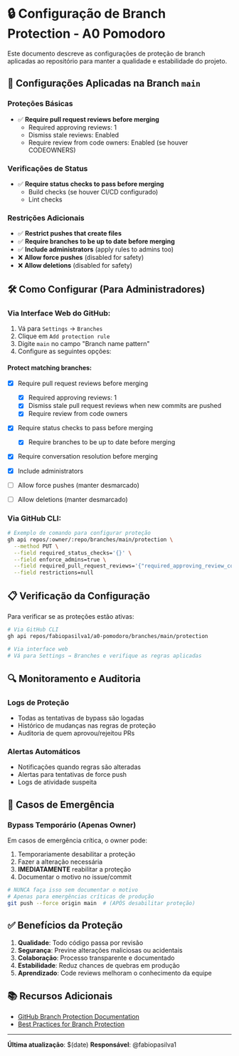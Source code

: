 # 🔒 Configuração de Branch Protection - A0 Pomodoro

Este documento descreve as configurações de proteção de branch aplicadas ao
repositório para manter a qualidade e estabilidade do projeto.

## 🎯 Configurações Aplicadas na Branch `main`

### Proteções Básicas

- ✅ **Require pull request reviews before merging**
  - Required approving reviews: 1
  - Dismiss stale reviews: Enabled
  - Require review from code owners: Enabled (se houver CODEOWNERS)

### Verificações de Status

- ✅ **Require status checks to pass before merging**
  - Build checks (se houver CI/CD configurado)
  - Lint checks

### Restrições Adicionais

- ✅ **Restrict pushes that create files**
- ✅ **Require branches to be up to date before merging**
- ✅ **Include administrators** (apply rules to admins too)
- ❌ **Allow force pushes** (disabled for safety)
- ❌ **Allow deletions** (disabled for safety)

## 🛠️ Como Configurar (Para Administradores)

### Via Interface Web do GitHub:

1. Vá para `Settings` → `Branches`
2. Clique em `Add protection rule`
3. Digite `main` no campo "Branch name pattern"
4. Configure as seguintes opções:

#### Protect matching branches:

- [x] Require pull request reviews before merging

  - [x] Required approving reviews: 1
  - [x] Dismiss stale pull request reviews when new commits are pushed
  - [x] Require review from code owners

- [x] Require status checks to pass before merging

  - [x] Require branches to be up to date before merging

- [x] Require conversation resolution before merging

- [x] Include administrators

- [ ] Allow force pushes (manter desmarcado)
- [ ] Allow deletions (manter desmarcado)

### Via GitHub CLI:

```bash
# Exemplo de comando para configurar proteção
gh api repos/:owner/:repo/branches/main/protection \
  --method PUT \
  --field required_status_checks='{}' \
  --field enforce_admins=true \
  --field required_pull_request_reviews='{"required_approving_review_count":1,"dismiss_stale_reviews":true}' \
  --field restrictions=null
```

## 📋 Verificação da Configuração

Para verificar se as proteções estão ativas:

```bash
# Via GitHub CLI
gh api repos/fabiopasilva1/a0-pomodoro/branches/main/protection

# Via interface web
# Vá para Settings → Branches e verifique as regras aplicadas
```

## 🔍 Monitoramento e Auditoria

### Logs de Proteção

- Todas as tentativas de bypass são logadas
- Histórico de mudanças nas regras de proteção
- Auditoria de quem aprovou/rejeitou PRs

### Alertas Automáticos

- Notificações quando regras são alteradas
- Alertas para tentativas de force push
- Logs de atividade suspeita

## 🚨 Casos de Emergência

### Bypass Temporário (Apenas Owner)

Em casos de emergência crítica, o owner pode:

1. Temporariamente desabilitar a proteção
2. Fazer a alteração necessária
3. **IMEDIATAMENTE** reabilitar a proteção
4. Documentar o motivo no issue/commit

```bash
# NUNCA faça isso sem documentar o motivo
# Apenas para emergências críticas de produção
git push --force origin main  # (APÓS desabilitar proteção)
```

## ✅ Benefícios da Proteção

1. **Qualidade**: Todo código passa por revisão
2. **Segurança**: Previne alterações maliciosas ou acidentais
3. **Colaboração**: Processo transparente e documentado
4. **Estabilidade**: Reduz chances de quebras em produção
5. **Aprendizado**: Code reviews melhoram o conhecimento da equipe

## 📚 Recursos Adicionais

- [GitHub Branch Protection Documentation](https://docs.github.com/en/repositories/configuring-branches-and-merges-in-your-repository/defining-the-mergeability-of-pull-requests/about-protected-branches)
- [Best Practices for Branch Protection](https://docs.github.com/en/repositories/configuring-branches-and-merges-in-your-repository/defining-the-mergeability-of-pull-requests/managing-a-branch-protection-rule)

---

**Última atualização**: $(date) **Responsável**: @fabiopasilva1
